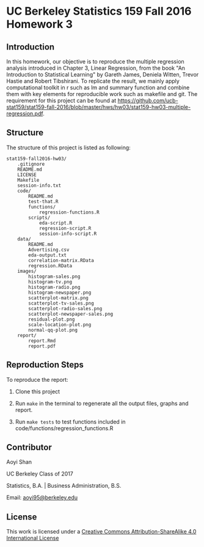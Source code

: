 # UC Berkeley Statistics 159 Fall 2016 Homework 3

## Introduction

In this homework, our objective is to reproduce the multiple regression analysis introduced in Chapter 3, Linear Regression, from the book "An Introduction to Statistical Learning" by Gareth James, Deniela Witten, Trevor Hastie and Robert Tibshirani. To replicate the result, we mainly apply computational toolkit in r such as lm and summary function and combine them with key elements for reproducible work such as makefile and git. The requirement for this project can be found at https://github.com/ucb-stat159/stat159-fall-2016/blob/master/hws/hw03/stat159-hw03-multiple-regression.pdf. 

## Structure

The structure of this project is listed as following:

```
stat159-fall2016-hw03/
    .gitignore
    README.md
    LICENSE
    Makefile
    session-info.txt
    code/
        README.md
        test-that.R
        functions/
            regression-functions.R
        scripts/
            eda-script.R
            regression-script.R
            session-info-script.R
    data/
    	README.md
    	Advertising.csv
    	eda-output.txt
        correlation-matrix.RData
    	regression.RData
    images/
        histogram-sales.png
        histogram-tv.png
        histogram-radio.png
        histogram-newspaper.png
        scatterplot-matrix.png
        scatterplot-tv-sales.png
        scatterplot-radio-sales.png
        scatterplot-newspaper-sales.png
        residual-plot.png
        scale-location-plot.png
        normal-qq-plot.png
    report/
    	report.Rmd
    	report.pdf
```

## Reproduction Steps

To reproduce the report:

1. Clone this project

2. Run `make` in the terminal to regenerate all the output files, graphs and report. 

3. Run `make tests` to test functions included in code/functions/regression_functions.R

## Contributor

Aoyi Shan

UC Berkeley Class of 2017

Statistics, B.A. | Business Administration, B.S.

Email: aoyi95@berkeley.edu

## License

This work is licensed under a [Creative Commons Attribution-ShareAlike 4.0 International License](http://creativecommons.org/licenses/by-sa/4.0/)
